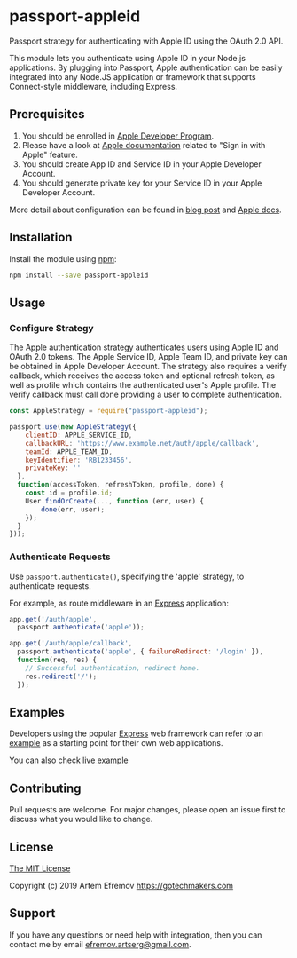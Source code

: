 # passport-appleid

Passport strategy for authenticating with Apple ID using the OAuth 2.0 API.

This module lets you authenticate using Apple ID in your Node.js applications. By plugging into Passport, Apple authentication can be easily integrated into any Node.JS application or framework that supports Connect-style middleware, including Express.

## Prerequisites
1. You should be enrolled in [Apple Developer Program](https://developer.apple.com/programs/).
2. Please have a look at [Apple documentation](
https://developer.apple.com/sign-in-with-apple/get-started/) related to "Sign in with Apple" feature.
3. You should create App ID and Service ID in your Apple Developer Account.
4. You should generate private key for your Service ID in your Apple Developer Account.

More detail about configuration can be found in [blog post](https://medium.com/@artyomefremov/add-sign-in-with-apple-button-to-your-website-today-part-1-12ed1444623a?postPublishedType=initial) and [Apple docs](https://help.apple.com/developer-account/#/dev1c0e25352).

## Installation

Install the module using [npm](http://npmjs.com):

```bash
npm install --save passport-appleid
```
## Usage

### Configure Strategy
The Apple authentication strategy authenticates users using Apple ID and OAuth 2.0 tokens. The Apple Service ID, Apple Team ID, and private key can be obtained in Apple Developer Account. The strategy also requires a verify callback, which receives the access token and optional refresh token, as well as profile which contains the authenticated user's Apple profile. The verify callback must call done providing a user to complete authentication.

```javascript
const AppleStrategy = require("passport-appleid");

passport.use(new AppleStrategy({
    clientID: APPLE_SERVICE_ID,
    callbackURL: 'https://www.example.net/auth/apple/callback',
    teamId: APPLE_TEAM_ID,
    keyIdentifier: 'RB1233456',
    privateKey: ''
  }, 
  function(accessToken, refreshToken, profile, done) {
    const id = profile.id;
    User.findOrCreate(..., function (err, user) {
        done(err, user);
    });
  }
}));
```

### Authenticate Requests
Use ```passport.authenticate()```, specifying the 'apple' strategy, to authenticate requests.

For example, as route middleware in an [Express](http://expressjs.com) application:
```javascript
app.get('/auth/apple',
  passport.authenticate('apple'));

app.get('/auth/apple/callback',
  passport.authenticate('apple', { failureRedirect: '/login' }),
  function(req, res) {
    // Successful authentication, redirect home.
    res.redirect('/');
  });
```
## Examples
Developers using the popular [Express](http://expressjs.com) web framework can refer to an [example](https://github.com/Techofficer/express-apple-signin-example) as a starting point for their own web applications. 

You can also check [live example](http://apple-auth.gotechmakers.com)

## Contributing
Pull requests are welcome. For major changes, please open an issue first to discuss what you would like to change.

## License
[The MIT License](https://choosealicense.com/licenses/mit/)

Copyright (c) 2019 Artem Efremov <https://gotechmakers.com>

## Support
If you have any questions or need help with integration, then you can contact me by email [efremov.artserg@gmail.com](efremov.artserg@gmail.com).